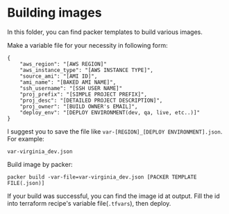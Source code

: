 # Building images

In this folder, you can find packer templates to build various images.

Make a variable file for your necessity in following form:

    {
        "aws_region": "[AWS REGION]"
        "aws_instance_type": "[AWS INSTANCE TYPE]",
        "source_ami": "[AMI ID]",
        "ami_name": "[BAKED AMI NAME]",
        "ssh_username": "[SSH USER NAME]"
        "proj_prefix": "[SIMPLE PROJECT PREFIX]",
        "proj_desc": "[DETAILED PROJECT DESCRIPTION]",
        "proj_owner": "[BUILD OWNER's EMAIL]",
        "deploy_env": "[DEPLOY ENVIRONMENT(dev, qa, live, etc..)]"
    }

I suggest you to save the file like `var-[REGION]_[DEPLOY ENVIRONMENT].json`. For example:

    var-virginia_dev.json

  
Build image by packer:

    packer build -var-file=var-virginia_dev.json [PACKER TEMPLATE FILE(.json)]

If your build was successful, you can find the image id at output. Fill the id into terraform recipe's variable file(`.tfvars`), then deploy.
